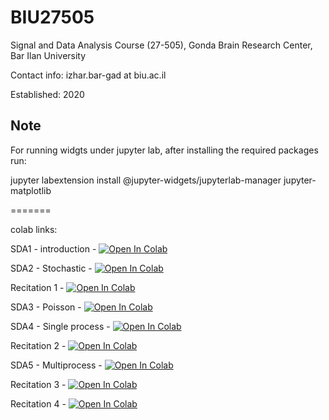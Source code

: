 # BIU27505

Signal and Data Analysis Course (27-505), Gonda Brain Research Center, Bar Ilan University

Contact info: izhar.bar-gad at biu.ac.il

Established: 2020

## Note 
For running widgts under jupyter lab, after installing the required packages run:  
  
jupyter labextension install @jupyter-widgets/jupyterlab-manager jupyter-matplotlib

=======

colab links:

SDA1 - introduction - [![Open In Colab](https://colab.research.google.com/assets/colab-badge.svg)](https://colab.research.google.com/github/ibglab/BIU27505/blob/master/SDA1-Introduction.ipynb)

SDA2 - Stochastic - [![Open In Colab](https://colab.research.google.com/assets/colab-badge.svg)](https://colab.research.google.com/github/ibglab/BIU27505/blob/master/SDA2-Stochastic.ipynb)

Recitation 1  - [![Open In Colab](https://colab.research.google.com/assets/colab-badge.svg)](https://colab.research.google.com/github/ibglab/BIU27505/blob/master/SDA-Recitation%201.ipynb)

SDA3 - Poisson - [![Open In Colab](https://colab.research.google.com/assets/colab-badge.svg)](https://colab.research.google.com/github/ibglab/BIU27505/blob/master/SDA3-Poisson.ipynb)

SDA4 - Single process - [![Open In Colab](https://colab.research.google.com/assets/colab-badge.svg)](https://colab.research.google.com/github/ibglab/BIU27505/blob/master/SDA4-SingleProcess.ipynb)

Recitation 2  - [![Open In Colab](https://colab.research.google.com/assets/colab-badge.svg)](https://colab.research.google.com/github/ibglab/BIU27505/blob/master/SDA-Recitation%202.ipynb)

SDA5 - Multiprocess - [![Open In Colab](https://colab.research.google.com/assets/colab-badge.svg)](https://colab.research.google.com/github/ibglab/BIU27505/blob/master/SDA5-MultiProcess.ipynb)

Recitation 3 - [![Open In Colab](https://colab.research.google.com/assets/colab-badge.svg)](https://colab.research.google.com/github/ibglab/BIU27505/blob/master/SDA-Recitation%203.ipynb)

Recitation 4 - [![Open In Colab](https://colab.research.google.com/assets/colab-badge.svg)](https://colab.research.google.com/github/ibglab/BIU27505/blob/master/SDA-Recitation%204.ipynb)

